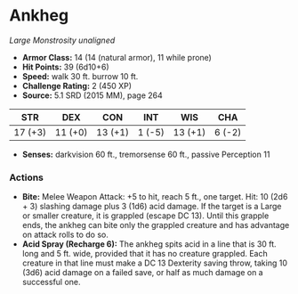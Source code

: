 # Ankheg

*Large* *Monstrosity* *unaligned*

- **Armor Class:** 14 (14 (natural armor), 11 while prone)
- **Hit Points:** 39 (6d10+6)
- **Speed:** walk 30 ft. burrow 10 ft.
- **Challenge Rating:** 2 (450 XP)
- **Source:** 5.1 SRD (2015 MM), page 264

| STR | DEX | CON | INT | WIS | CHA |
| --- | --- | --- | --- | --- | --- |
| 17 (+3) | 11 (+0) | 13 (+1) | 1 (-5) | 13 (+1) | 6 (-2) |

- **Senses:** darkvision 60 ft., tremorsense 60 ft., passive Perception 11

### Actions

- **Bite:** Melee Weapon Attack: +5 to hit, reach 5 ft., one target. Hit: 10 (2d6 + 3) slashing damage plus 3 (1d6) acid damage. If the target is a Large or smaller creature, it is grappled (escape DC 13). Until this grapple ends, the ankheg can bite only the grappled creature and has advantage on attack rolls to do so.
- **Acid Spray (Recharge 6):** The ankheg spits acid in a line that is 30 ft. long and 5 ft. wide, provided that it has no creature grappled. Each creature in that line must make a DC 13 Dexterity saving throw, taking 10 (3d6) acid damage on a failed save, or half as much damage on a successful one.


